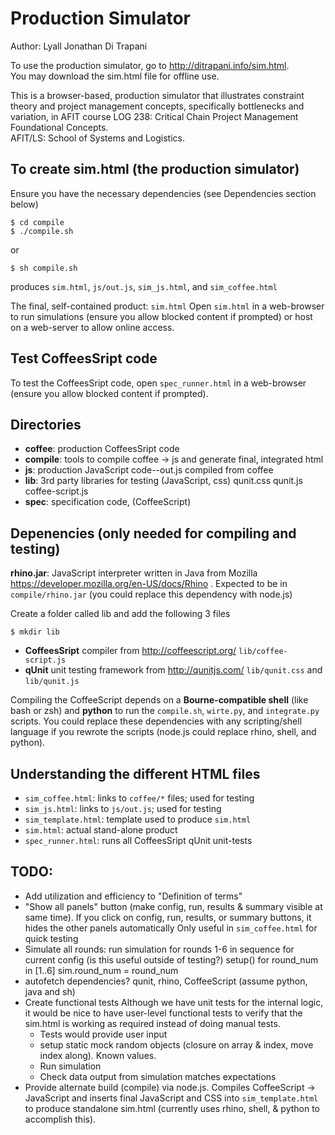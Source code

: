 Production Simulator
========================================================================

Author: Lyall Jonathan Di Trapani

To use the production simulator, go to http://ditrapani.info/sim.html.  
You may download the sim.html file for offline use.

This is a browser-based, production simulator that illustrates 
constraint theory and project management concepts, specifically 
bottlenecks and variation, in AFIT course LOG 238:  Critical Chain 
Project Management Foundational Concepts.  
AFIT/LS:  School of Systems and Logistics.


To create sim.html (the production simulator)
------------------------------------------------------------------------
Ensure you have the necessary dependencies 
(see Dependencies section below)

    $ cd compile
    $ ./compile.sh

or

    $ sh compile.sh

produces `sim.html`, `js/out.js`, `sim_js.html`, and `sim_coffee.html`

The final, self-contained product:  `sim.html`
Open `sim.html` in a web-browser to run simulations (ensure you allow 
blocked content if prompted) or host on a web-server to allow online 
access.


Test CoffeesSript code
------------------------------------------------------------------------
To test the CoffeesSript code, open `spec_runner.html` in a web-browser 
(ensure you allow blocked content if prompted).


Directories
------------------------------------------------------------------------
- **coffee**:   production CoffeesSript code
- **compile**:  tools to compile coffee -> js and 
                generate final, integrated html
- **js**:       production JavaScript code--out.js compiled from coffee
- **lib**:      3rd party libraries for testing (JavaScript, css)
                qunit.css qunit.js coffee-script.js
- **spec**:     specification code, (CoffeeScript)


Depenencies (only needed for compiling and testing)
------------------------------------------------------------------------
**rhino.jar**: JavaScript interpreter written in Java from Mozilla
https://developer.mozilla.org/en-US/docs/Rhino .
Expected to be in
`compile/rhino.jar`
(you could replace this dependency with node.js)


Create a folder called lib and add the following 3 files

    $ mkdir lib

- **CoffeesSript** compiler from http://coffeescript.org/ 
`lib/coffee-script.js`
- **qUnit** unit testing framework from http://qunitjs.com/
`lib/qunit.css`
and
`lib/qunit.js`

Compiling the CoffeeScript depends on a **Bourne-compatible shell** 
(like bash or zsh) and **python** to run the `compile.sh`, `wirte.py`, 
and `integrate.py` scripts.  You could replace these dependencies with 
any scripting/shell language if you rewrote the scripts (node.js could
replace rhino, shell, and python).


Understanding the different HTML files
------------------------------------------------------------------------
- `sim_coffee.html`:     links to `coffee/*` files; used for testing
- `sim_js.html`:         links to `js/out.js`; used for testing
- `sim_template.html`:   template used to produce `sim.html`
- `sim.html`:            actual stand-alone product
- `spec_runner.html`:    runs all CoffeesSript qUnit unit-tests


TODO:
------------------------------------------------------------------------
- Add utilization and efficiency to "Definition of terms"
- "Show all panels" button (make config, run, results & summary visible
  at same time).  If you click on config, run, results, or summary 
  buttons, it hides the other panels automatically
  Only useful in `sim_coffee.html` for quick testing
- Simulate all rounds:  run simulation for rounds 1-6 in sequence for 
  current config (is this useful outside of testing?)
    setup()
    for round_num in [1..6]
        sim.round_num = round_num
- autofetch dependencies?  qunit, rhino, CoffeeScript
  (assume python, java and sh)
- Create functional tests
    Although we have unit tests for the internal logic,
    it would be nice to have user-level functional tests to verify that 
    the sim.html is working as required instead of doing manual tests.
    - Tests would provide user input
    - setup static mock random objects 
      (closure on array & index, move index along).  Known values.
    - Run simulation
    - Check data output from simulation matches expectations
- Provide alternate build (compile) via node.js. 
  Compiles CoffeeScript -> JavaScript and inserts final JavaScript and 
  CSS into `sim_template.html` to produce standalone sim.html
  (currently uses rhino, shell, & python to accomplish this).
